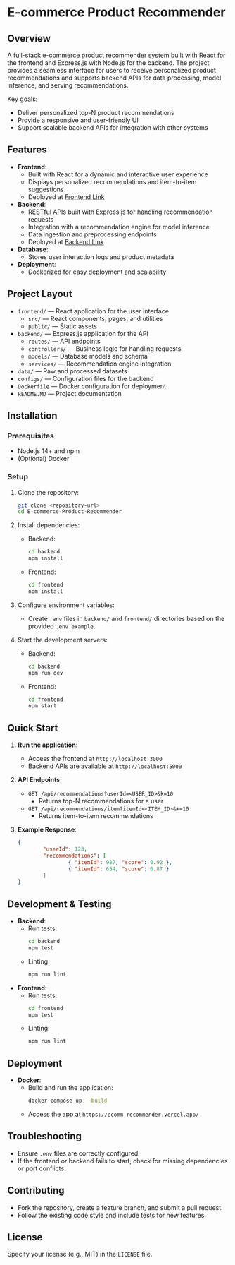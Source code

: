 # E-commerce Product Recommender

## Overview
A full-stack e-commerce product recommender system built with React for the frontend and Express.js with Node.js for the backend. The project provides a seamless interface for users to receive personalized product recommendations and supports backend APIs for data processing, model inference, and serving recommendations.

Key goals:
- Deliver personalized top-N product recommendations
- Provide a responsive and user-friendly UI
- Support scalable backend APIs for integration with other systems

## Features
- **Frontend**: 
    - Built with React for a dynamic and interactive user experience
    - Displays personalized recommendations and item-to-item suggestions
    - Deployed at [Frontend Link](https://ecomm-recommender.vercel.app/)
- **Backend**:
    - RESTful APIs built with Express.js for handling recommendation requests
    - Integration with a recommendation engine for model inference
    - Data ingestion and preprocessing endpoints
    - Deployed at [Backend Link](https://ecomm-recommender-backend.vercel.app/)
- **Database**:
    - Stores user interaction logs and product metadata
- **Deployment**:
    - Dockerized for easy deployment and scalability

## Project Layout
- `frontend/` — React application for the user interface
    - `src/` — React components, pages, and utilities
    - `public/` — Static assets
- `backend/` — Express.js application for the API
    - `routes/` — API endpoints
    - `controllers/` — Business logic for handling requests
    - `models/` — Database models and schema
    - `services/` — Recommendation engine integration
- `data/` — Raw and processed datasets
- `configs/` — Configuration files for the backend
- `Dockerfile` — Docker configuration for deployment
- `README.MD` — Project documentation

## Installation
### Prerequisites
- Node.js 14+ and npm
- (Optional) Docker

### Setup
1. Clone the repository:
     ```bash
     git clone <repository-url>
     cd E-commerce-Product-Recommender
     ```

2. Install dependencies:
     - Backend:
         ```bash
         cd backend
         npm install
         ```
     - Frontend:
         ```bash
         cd frontend
         npm install
         ```

3. Configure environment variables:
     - Create `.env` files in `backend/` and `frontend/` directories based on the provided `.env.example`.

4. Start the development servers:
     - Backend:
         ```bash
         cd backend
         npm run dev
         ```
     - Frontend:
         ```bash
         cd frontend
         npm start
         ```

## Quick Start
1. **Run the application**:
     - Access the frontend at `http://localhost:3000`
     - Backend APIs are available at `http://localhost:5000`

2. **API Endpoints**:
     - `GET /api/recommendations?userId=<USER_ID>&k=10`
         - Returns top-N recommendations for a user
     - `GET /api/recommendations/item?itemId=<ITEM_ID>&k=10`
         - Returns item-to-item recommendations

3. **Example Response**:
     ```json
     {
             "userId": 123,
             "recommendations": [
                     { "itemId": 987, "score": 0.92 },
                     { "itemId": 654, "score": 0.87 }
             ]
     }
     ```

## Development & Testing
- **Backend**:
    - Run tests:
        ```bash
        cd backend
        npm test
        ```
    - Linting:
        ```bash
        npm run lint
        ```
- **Frontend**:
    - Run tests:
        ```bash
        cd frontend
        npm test
        ```
    - Linting:
        ```bash
        npm run lint
        ```

## Deployment
- **Docker**:
    - Build and run the application:
        ```bash
        docker-compose up --build
        ```
    - Access the app at `https://ecomm-recommender.vercel.app/`

## Troubleshooting
- Ensure `.env` files are correctly configured.
- If the frontend or backend fails to start, check for missing dependencies or port conflicts.

## Contributing
- Fork the repository, create a feature branch, and submit a pull request.
- Follow the existing code style and include tests for new features.

## License
Specify your license (e.g., MIT) in the `LICENSE` file.